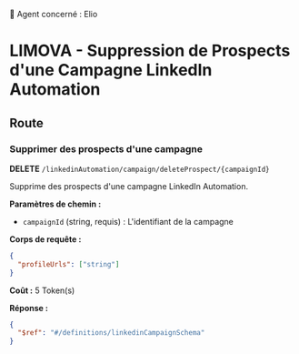 🧠 Agent concerné : Elio
# LIMOVA - Suppression de Prospects d'une Campagne LinkedIn Automation

## Route

### Supprimer des prospects d'une campagne
**DELETE** `/linkedinAutomation/campaign/deleteProspect/{campaignId}`

Supprime des prospects d'une campagne LinkedIn Automation.

**Paramètres de chemin :**
- `campaignId` (string, requis) : L'identifiant de la campagne

**Corps de requête :**
```json
{
  "profileUrls": ["string"]
}
```

**Coût :** 5 Token(s)

**Réponse :**
```json
{
  "$ref": "#/definitions/linkedinCampaignSchema"
}
``` 